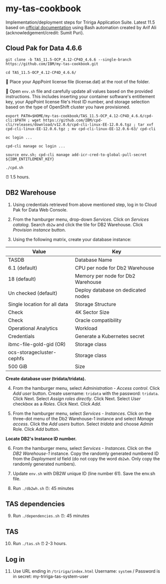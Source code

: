 # my-tas-cookbook

Implementation/deployment steps for Tririga Application Suite. Latest 11.5 based on [official documentation](https://www.ibm.com/docs/en/tas/11.5) using Bash automation created by Arif Ali (acknowledgement/credit: Sumit Puri).

## Cloud Pak for Data 4.6.6

```shell
git clone -b TAS_11.5-OCP_4.12-CP4D_4.6.6 --single-branch https://github.com/IBM/my-tas-cookbook.git
```
```shell
cd TAS_11.5-OCP_4.12-CP4D_4.6.6/
```

📌 Place your AppPoint license file (license.dat) at the root of the folder.

📌 Open `env.sh` file and carefully update all values based on the provided instructions. This includes inserting your container software's entitlement key, your AppPoint license file's Host ID number, and storage selection based on the type of OpenShift cluster you have provisioned.

```shell
export PATH=$HOME/my-tas-cookbook/TAS_11.5-OCP_4.12-CP4D_4.6.6/cpd-cli:$PATH ; wget https://github.com/IBM/cpd-cli/releases/download/v12.0.6/cpd-cli-linux-EE-12.0.6.tgz ; tar xvf cpd-cli-linux-EE-12.0.6.tgz ; mv cpd-cli-linux-EE-12.0.6-63/ cpd-cli
```
```
oc login ... 
```
```
cpd-cli manage oc login ...
```
```shell
source env.sh; cpd-cli manage add-icr-cred-to-global-pull-secret ${IBM_ENTITLEMENT_KEY}
```
```shell
./cpd.sh
```
⏰ 1.5 hours.

## DB2 Warehouse 

1. Using credentials retrieved from above mentioned step, log in to Cloud Pak for Data Web Console.

2. From the hamburger menu, drop-down *Services*. Click on *Services catalog*. Search `db2w` and click the tile for DB2 Warehouse. Click *Provision instance* button.

3. Using the following matrix, create your database instance:

| Value                        | Key                                |
| ---------------------------- | ---------------------------------- |
| TASDB                        | Database Name                      |
| 6.1 (default)                | CPU per node for Db2 Warehouse     |
| 18 (default)                 | Memory per node for Db2 Warehouse  |
| Un checked (default)         | Deploy database on dedicated nodes |
| Single location for all data | Storage Structure                  |
| Check                        | 4K Sector Size                     |
| Check                        | Oracle compatibility               |
| Operational Analytics        | Workload                           |
| Credentials                  | Generate a Kubernetes secret       |
| ibmc-file-gold-gid  (OR)     | Storage class                      |
| ocs-storagecluster-cephfs    | Storage class                      |
| 500 GiB                      | Size                               |

**Create database user (tridata/tridata).**

4. From the hamburger menu, select *Administration - Access control*. Click *Add user* button. Create username: `tridata` with the password: `tridata`. Click Next. Select *Assign roles directly*. Click Next. Select *User* checkbox as a *Roles*. Click Next. Click *Add*.

5. From the hamburger menu, select *Services - Instances*. Click on the three-dot menu of the Db2 Warehouse-1 instance and select *Manage access*. Click the *Add users* button. Select *tridata* and choose *Admin* Role. Click *Add* button.

**Locate DB2's Instance ID number.**

6. From the hamburger menu, select *Services - Instances*. Click on the *DB2 Warehouse-1* instance. Copy the randomly generated numbered ID from the *Deployment id* field (do not copy the word `db2wh`. Only copy the randomly generated numbers).

7. Update `env.sh` with DB2W unique ID (line number 61). Save the env.sh file.

8. Run `./db2wh.sh` ⏰: 45 minutes

## TAS dependencies

9. Run `./dependencies.sh` ⏰: 45 minutes

## TAS

10. Run `./tas.sh` ⏰ 2-3 hours.

## Log in

11. Use URL ending in `/tririga/index.html` Username: `system` / Password is in secret: my-tririga-tas-system-user